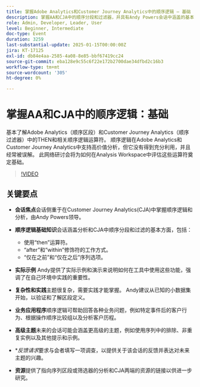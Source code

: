 ```yaml
---
title: 掌握Adobe Analytics和Customer Journey Analytics中的顺序逻辑 — 基础
description: 掌握AA和CJA中的顺序分段和过滤器，并具有Andy Powers会话中涵盖的基本方面、实际示例和业务应用程序。
role: Admin, Developer, Leader, User
level: Beginner, Intermediate
doc-type: Event
duration: 3259
last-substantial-update: 2025-01-15T00:00:00Z
jira: KT-17125
exl-id: db84e4aa-2585-4a08-8e85-bbf67419cc24
source-git-commit: eba128e9c55c6f22e172b2700dae34dfbd2c16b3
workflow-type: tm+mt
source-wordcount: '305'
ht-degree: 0%

---
```


# 掌握AA和CJA中的顺序逻辑：基础

基本了解Adobe Analytics（顺序区段）和Customer Journey Analytics（顺序过滤器）中的THEN和相关顺序逻辑运算符。 顺序逻辑在Adobe Analytics和Customer Journey Analytics中支持高价值分析，但它没有得到充分利用，并且经常被误解。 此网络研讨会将为如何在Analysis Workspace中评估这些运算符奠定基础。

>[!VIDEO](https://video.tv.adobe.com/v/3442925/?learn=on&enablevpops)

## 关键要点

* **会话焦点**&#x200B;会话侧重于在Customer Journey Analytics(CJA)中掌握顺序逻辑和分析，由Andy Powers领导。
* **顺序逻辑基础知识**&#x200B;会话涵盖分析和CJA中顺序分段和过滤的基本方面，包括：

   * 使用“then”运算符。
   * “after”和“within”修饰符的工作方式。
   * “仅在之前”和“仅在之后”序列选项。

* **实际示例** Andy提供了实际示例和演示来说明如何在工具中使用这些功能，强调了在自己环境中实践的重要性。
* **复杂性和实践**&#x200B;主题很复杂，需要实践才能掌握。 Andy建议从已知的小数据集开始，以验证和了解区段定义。
* **业务应用程序**&#x200B;顺序逻辑可帮助回答各种业务问题，例如特定事件后的客户行为、根据操作顺序比较组以及分析客户历程。
* **高级主题**&#x200B;未来的会话可能会涵盖更高级的主题，例如使用序列中的排除、非重复实例以及其他提示和示例。
* **反馈请求*&#x200B;要求与会者填写一项调查，以提供关于该会话的反馈并表达对未来主题的兴趣。
* **资源**&#x200B;提供了指向序列区段或筛选器的分析和CJA两端的资源的链接以供进一步研究。
